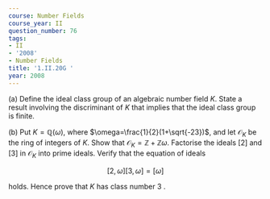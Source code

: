 ```yaml
---
course: Number Fields
course_year: II
question_number: 76
tags:
- II
- '2008'
- Number Fields
title: '1.II.20G '
year: 2008
---
```



(a) Define the ideal class group of an algebraic number field $K$. State a result involving the discriminant of $K$ that implies that the ideal class group is finite.

(b) Put $K=\mathbb{Q}(\omega)$, where $\omega=\frac{1}{2}(1+\sqrt{-23})$, and let $\mathcal{O}_{K}$ be the ring of integers of $K$. Show that $\mathcal{O}_{K}=\mathbb{Z}+\mathbb{Z} \omega$. Factorise the ideals [2] and [3] in $\mathcal{O}_{K}$ into prime ideals. Verify that the equation of ideals

$$[2, \omega][3, \omega]=[\omega]$$

holds. Hence prove that $K$ has class number 3 .